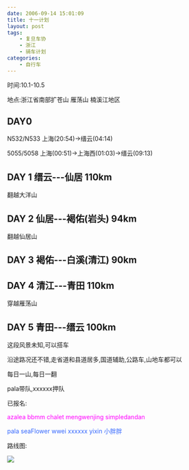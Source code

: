 ```yaml
---
date: 2006-09-14 15:01:09
title: 十一计划
layout: post
tags:
    - 复旦车协
    - 浙江
    - 骑车计划
categories:
    - 自行车
---
```

时间:10.1-10.5

地点:浙江省南部扩苍山 雁荡山 楠溪江地区

## DAY0

N532/N533 上海(20:54)→缙云(04:14)

5055/5058 上海(00:51)→上海西(01:03)→缙云(09:13)

## DAY 1 缙云---仙居 110km

翻越大洋山

## DAY 2 仙居---褐佑(岩头) 94km

翻越仙居山

## DAY 3 褐佑---白溪(清江) 90km

## DAY 4 清江---青田 110km

穿越雁荡山

## DAY 5 青田---缙云 100km

这段风景未知,可以搭车

沿途路况还不错,走省道和县道居多,国道辅助,公路车,山地车都可以

每日一山,每日一翻

pala带队,xxxxxx押队

已报名:

<span style="color: #ff00ff;">azalea bbmm chalet mengwenjing simpledandan</span>

<span style="color: #3366ff;">pala seaFlower wwei xxxxxx yixin 小胖胖</span>

路线图:

![](https://lh4.googleusercontent.com/-_lEhMzrGb3Q/Sv_-9d9_qFI/AAAAAAABjSU/Djf_p6ngNsg/s800/map.jpg)
